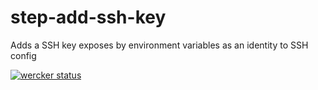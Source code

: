 step-add-ssh-key
================

Adds a SSH key exposes by environment variables as an identity to SSH config

[![wercker status](https://app.wercker.com/status/a7e4319e460b1d01c62b67fced02d021/m "wercker status")](https://app.wercker.com/project/bykey/a7e4319e460b1d01c62b67fced02d021)
